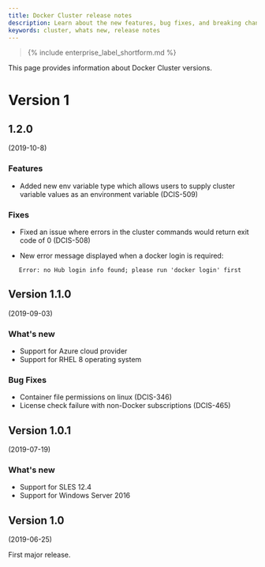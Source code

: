 ```yaml
---
title: Docker Cluster release notes
description: Learn about the new features, bug fixes, and breaking changes for Docker Cluster.
keywords: cluster, whats new, release notes
---
```


>{% include enterprise_label_shortform.md %}

This page provides information about Docker Cluster versions. 

# Version 1


## 1.2.0
(2019-10-8)

### Features

- Added new env variable type which allows users to supply cluster variable values as an environment variable (DCIS-509)

### Fixes

- Fixed an issue where errors in the cluster commands would return exit code of 0 (DCIS-508)

- New error message displayed when a docker login is required: 
```Checking for licenses on Docker Hub
   Error: no Hub login info found; please run 'docker login' first
```

## Version 1.1.0 
(2019-09-03)

### What's new

* Support for Azure cloud provider
* Support for RHEL 8 operating system

### Bug Fixes

* Container file permissions on linux (DCIS-346)
* License check failure with non-Docker subscriptions (DCIS-465)

## Version 1.0.1 
(2019-07-19)

### What's new

* Support for SLES 12.4
* Support for Windows Server 2016

## Version 1.0 
(2019-06-25)

First major release.
